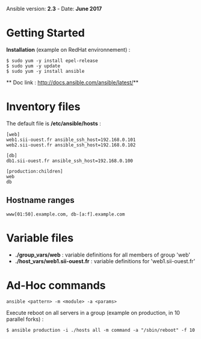  Ansible version: __2.3__ - Date: __June 2017__

# Getting Started
**Installation** (example on RedHat environnement) : 
```
$ sudo yum -y install epel-release
$ sudo yum -y update
$ sudo yum -y install ansible
```

** Doc link : http://docs.ansible.com/ansible/latest/**

# Inventory files
The default file is **/etc/ansible/hosts** :
```
[web]
web1.sii-ouest.fr ansible_ssh_host=192.168.0.101
web2.sii-ouest.fr ansible_ssh_host=192.168.0.102

[db]
db1.sii-ouest.fr ansible_ssh_host=192.168.0.100

[production:children]
web
db
```

## Hostname ranges
```
www[01:50].example.com, db-[a:f].example.com
```

# Variable files
 - **./group_vars/web** : variable definitions for all members of group 'web'
 - **./host_vars/web1.sii-ouest.fr** : variable definitions for 'web1.sii-ouest.fr'

# Ad-Hoc commands
```ansible <pattern> -m <module> -a <params>```

Execute reboot on all servers in a group (example on production, in 10 parallel forks) :
```
$ ansible production -i ./hosts all -m command -a "/sbin/reboot" -f 10
```
